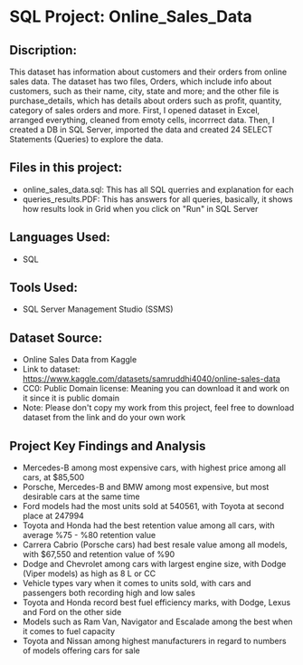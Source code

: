 # SQL Project: Online_Sales_Data


## Discription: 
This dataset has information about customers and their orders from online sales data. The dataset has two files, Orders, which include info about customers, such as their name, city, state and more; and the other file is purchase_details, which has details about orders such as profit, quantity, category of sales orders and more. First, I opened dataset in Excel, arranged everything, cleaned from emoty cells, incorrrect data. Then, I created a DB in SQL Server, imported the data and created 24 SELECT Statements (Queries) to explore the data. 
## Files in this project: 
- online_sales_data.sql: This has all SQL querries and explanation for each
- queries_results.PDF: This has answers for all queries, basically, it shows how results look in Grid when you click on "Run" in SQL Server
## Languages Used: 
- SQL

## Tools Used: 
- SQL Server Management Studio (SSMS)
##   Dataset Source: 
- Online Sales Data from Kaggle
- Link to dataset: https://www.kaggle.com/datasets/samruddhi4040/online-sales-data
-  CC0: Public Domain license: Meaning you can download it and work on it since it is public domain
-  Note: Please don't copy my work from this project, feel free to download dataset from the link and do your own work

## Project Key Findings and Analysis 
- Mercedes-B among most expensive cars, with highest price among all cars, at $85,500
- Porsche, Mercedes-B and BMW among most expensive, but most desirable cars at the same time
- Ford models had the most units sold at 540561, with Toyota at second place at 247994
- Toyota and Honda had the best retention value among all cars, with average %75 - %80 retention value
- Carrera Cabrio (Porsche cars) had best resale value among all models, with $67,550 and retention value of %90
- Dodge and Chevrolet among cars with largest engine size, with Dodge (Viper models) as high as 8 L or CC
- Vehicle types vary when it comes to units sold, with cars and passengers both recording high and low sales 
- Toyota and Honda record best fuel efficiency marks, with Dodge, Lexus and Ford on the other side
- Models such as Ram Van, Navigator and Escalade among the best when it comes to fuel capacity
- Toyota and Nissan among highest manufacturers in regard to numbers of models offering cars for sale 
